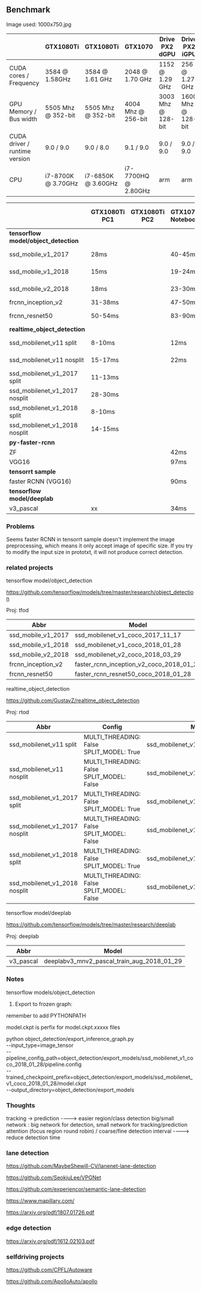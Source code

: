 
## Benchmark


Image used: 1000x750.jpg

| |  GTX1080Ti | GTX1080Ti | GTX1070 | Drive PX2 dGPU | Drive PX2 iGPU
|---|---|---|---|---|---|
| CUDA cores / Frequency | 3584 @ 1.58GHz | 3584 @ 1.61 GHz | 2048 @ 1.70 GHz  | 1152 @ 1.29 GHz | 256 @ 1.27 GHz |
| GPU Memory / Bus width | 5505 Mhz @ 352-bit | 5505 Mhz @ 352-bit | 4004 Mhz @ 256-bit  | 3003 Mhz @ 128-bit  | 1600 Mhz @ 128-bit |
| CUDA driver / runtime version | 9.0 / 9.0 | 9.0 / 8.0  | 9.1 / 9.0 | 9.0 / 9.0 | 9.0 / 9.0 |
| CPU | i7-8700K @ 3.70GHz | i7-6850K @ 3.60GHz |  i7-7700HQ @ 2.80GHz | arm  | arm |



|   | GTX1080Ti PC1 | GTX1080Ti PC2 | GTX1070 Notebook | Drive PX2 dGPU | Drive PX2 iGPU |
|---|---|---|---|---|---|
| **tensorflow model/object_detection** |
| ssd_mobile_v1_2017 | 28ms |   | 40-45ms  | 300-330ms  | |
| ssd_mobile_v1_2018 | 15ms |   | 19-24ms  | 120-150ms  | 134-160ms |
| ssd_mobile_v2_2018 | 18ms |   | 23-30ms  | 120-150ms  | 174-200ms |
| frcnn_inception_v2 | 31-38ms |   | 47-50ms |   | |
| frcnn_resnet50 | 50-54ms |   | 83-90ms  | 313-337ms  | |
| **realtime_object_detection** |
| ssd_mobilenet_v11 split | 8-10ms | | 12ms | 41-46ms | 58-60ms |
| ssd_mobilenet_v11 nosplit | 15-17ms | | 22ms | 144-157ms | 148-160ms |
| ssd_mobilenet_v1_2017 split | 11-13ms | |  |  |  |
| ssd_mobilenet_v1_2017 nosplit | 28-30ms | |  |  |  |
| ssd_mobilenet_v1_2018 split | 8-10ms | |  |  |  |
| ssd_mobilenet_v1_2018 nosplit | 14-15ms | |  |  |  |
| **py-faster-rcnn** |
| ZF | | | 42ms |  | |
| VGG16 | | | 97ms |  | |
| **tensorrt sample** |
| faster RCNN (VGG16) | | | 90ms | 270ms | |
| **tensorflow model/deeplab** |
| v3_pascal | xx |   | 34ms  | 100ms  | 213ms |


### Problems

Seems faster RCNN in tensorrt sample doesn't implement the image preprocessing, which means it only accept image of specific size. 
If you try to modify the input size in prototxt, it will not produce correct detection.


### related projects 

tensorflow model/object_detection

https://github.com/tensorflow/models/tree/master/research/object_detection

Proj: tfod

| Abbr | Model |
|---|---|
| ssd_mobile_v1_2017 | ssd_mobilenet_v1_coco_2017_11_17 |
| ssd_mobile_v1_2018 | ssd_mobilenet_v1_coco_2018_01_28 |
| ssd_mobile_v2_2018 | ssd_mobilenet_v2_coco_2018_03_29 |
| frcnn_inception_v2 | faster_rcnn_inception_v2_coco_2018_01_28 |
| frcnn_resnet50 | faster_rcnn_resnet50_coco_2018_01_28 |


realtime_object_detection

https://github.com/GustavZ/realtime_object_detection

Proj: rtod

| Abbr | Config | Model |
|---|---|---|
| ssd_mobilenet_v11 split | MULTI_THREADING: False   SPLIT_MODEL: True | ssd_mobilenet_v11_coco |
| ssd_mobilenet_v11 nosplit | MULTI_THREADING: False   SPLIT_MODEL: False | ssd_mobilenet_v11_coco |
| ssd_mobilenet_v1_2017 split | MULTI_THREADING: False   SPLIT_MODEL: True | ssd_mobilenet_v1_coco_2017_11_17 |
| ssd_mobilenet_v1_2017 nosplit | MULTI_THREADING: False   SPLIT_MODEL: False | ssd_mobilenet_v1_coco_2017_11_17 |
| ssd_mobilenet_v1_2018 split | MULTI_THREADING: False   SPLIT_MODEL: True | ssd_mobilenet_v1_coco_2018_01_28 |
| ssd_mobilenet_v1_2018 nosplit | MULTI_THREADING: False   SPLIT_MODEL: False | ssd_mobilenet_v1_coco_2018_01_28 |

tensorflow model/deeplab

https://github.com/tensorflow/models/tree/master/research/deeplab

Proj: deeplab

| Abbr | Model |
|---|---|
| v3_pascal | deeplabv3_mnv2_pascal_train_aug_2018_01_29 |




### Notes

tensorflow models/object_detection

1) Export to frozen graph:

remember to add PYTHONPATH

model.ckpt is perfix for model.ckpt.xxxxx files

python object_detection/export_inference_graph.py \
    --input_type=image_tensor \
    --pipeline_config_path=object_detection/export_models/ssd_mobilenet_v1_coco_2018_01_28/pipeline.config \
    --trained_checkpoint_prefix=object_detection/export_models/ssd_mobilenet_v1_coco_2018_01_28/model.ckpt \
    --output_directory=object_detection/export_models


### Thoughts

tracking -> prediction ----> easier region/class detection
big/small network : big network for detection, small network for tracking/prediction
attention (focus region round robin) / coarse/fine detection interval ----> reduce detection time 


### lane detection

https://github.com/MaybeShewill-CV/lanenet-lane-detection

https://github.com/SeokjuLee/VPGNet

https://github.com/experiencor/semantic-lane-detection

https://www.mapillary.com/

https://arxiv.org/pdf/1807.01726.pdf

### edge detection

https://arxiv.org/pdf/1612.02103.pdf


### selfdriving projects

https://github.com/CPFL/Autoware

https://github.com/ApolloAuto/apollo


